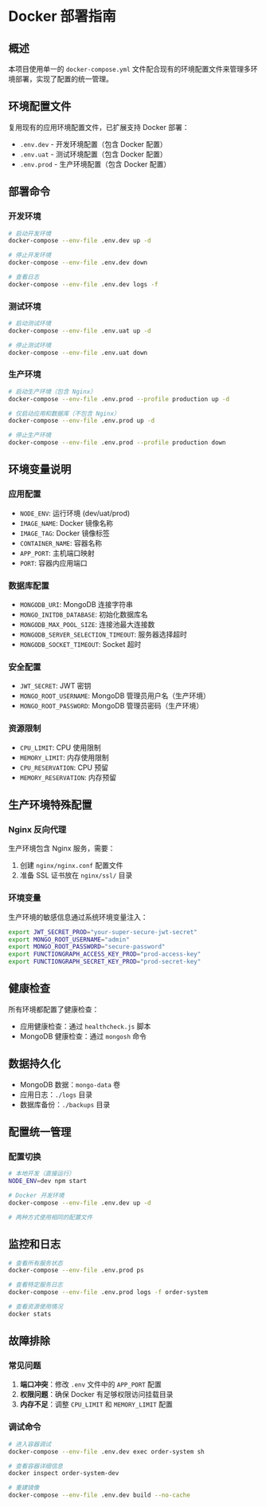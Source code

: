 # Docker 部署指南

## 概述

本项目使用单一的 `docker-compose.yml` 文件配合现有的环境配置文件来管理多环境部署，实现了配置的统一管理。

## 环境配置文件

复用现有的应用环境配置文件，已扩展支持 Docker 部署：
- `.env.dev` - 开发环境配置（包含 Docker 配置）
- `.env.uat` - 测试环境配置（包含 Docker 配置）
- `.env.prod` - 生产环境配置（包含 Docker 配置）

## 部署命令

### 开发环境
```bash
# 启动开发环境
docker-compose --env-file .env.dev up -d

# 停止开发环境
docker-compose --env-file .env.dev down

# 查看日志
docker-compose --env-file .env.dev logs -f
```

### 测试环境
```bash
# 启动测试环境
docker-compose --env-file .env.uat up -d

# 停止测试环境
docker-compose --env-file .env.uat down
```

### 生产环境
```bash
# 启动生产环境（包含 Nginx）
docker-compose --env-file .env.prod --profile production up -d

# 仅启动应用和数据库（不包含 Nginx）
docker-compose --env-file .env.prod up -d

# 停止生产环境
docker-compose --env-file .env.prod --profile production down
```

## 环境变量说明

### 应用配置
- `NODE_ENV`: 运行环境 (dev/uat/prod)
- `IMAGE_NAME`: Docker 镜像名称
- `IMAGE_TAG`: Docker 镜像标签
- `CONTAINER_NAME`: 容器名称
- `APP_PORT`: 主机端口映射
- `PORT`: 容器内应用端口

### 数据库配置
- `MONGODB_URI`: MongoDB 连接字符串
- `MONGO_INITDB_DATABASE`: 初始化数据库名
- `MONGODB_MAX_POOL_SIZE`: 连接池最大连接数
- `MONGODB_SERVER_SELECTION_TIMEOUT`: 服务器选择超时
- `MONGODB_SOCKET_TIMEOUT`: Socket 超时

### 安全配置
- `JWT_SECRET`: JWT 密钥
- `MONGO_ROOT_USERNAME`: MongoDB 管理员用户名（生产环境）
- `MONGO_ROOT_PASSWORD`: MongoDB 管理员密码（生产环境）

### 资源限制
- `CPU_LIMIT`: CPU 使用限制
- `MEMORY_LIMIT`: 内存使用限制
- `CPU_RESERVATION`: CPU 预留
- `MEMORY_RESERVATION`: 内存预留

## 生产环境特殊配置

### Nginx 反向代理
生产环境包含 Nginx 服务，需要：
1. 创建 `nginx/nginx.conf` 配置文件
2. 准备 SSL 证书放在 `nginx/ssl/` 目录

### 环境变量
生产环境的敏感信息通过系统环境变量注入：
```bash
export JWT_SECRET_PROD="your-super-secure-jwt-secret"
export MONGO_ROOT_USERNAME="admin"
export MONGO_ROOT_PASSWORD="secure-password"
export FUNCTIONGRAPH_ACCESS_KEY_PROD="prod-access-key"
export FUNCTIONGRAPH_SECRET_KEY_PROD="prod-secret-key"
```

## 健康检查

所有环境都配置了健康检查：
- 应用健康检查：通过 `healthcheck.js` 脚本
- MongoDB 健康检查：通过 `mongosh` 命令

## 数据持久化

- MongoDB 数据：`mongo-data` 卷
- 应用日志：`./logs` 目录
- 数据库备份：`./backups` 目录

## 配置统一管理


### 配置切换
```bash
# 本地开发（直接运行）
NODE_ENV=dev npm start

# Docker 开发环境
docker-compose --env-file .env.dev up -d

# 两种方式使用相同的配置文件
```

## 监控和日志

```bash
# 查看所有服务状态
docker-compose --env-file .env.prod ps

# 查看特定服务日志
docker-compose --env-file .env.prod logs -f order-system

# 查看资源使用情况
docker stats
```

## 故障排除

### 常见问题
1. **端口冲突**：修改 `.env` 文件中的 `APP_PORT` 配置
2. **权限问题**：确保 Docker 有足够权限访问挂载目录
3. **内存不足**：调整 `CPU_LIMIT` 和 `MEMORY_LIMIT` 配置

### 调试命令
```bash
# 进入容器调试
docker-compose --env-file .env.dev exec order-system sh

# 查看容器详细信息
docker inspect order-system-dev

# 重建镜像
docker-compose --env-file .env.dev build --no-cache
```